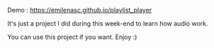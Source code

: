 Demo : https://emilenasc.github.io/playlist_player

It's just a project I did during this week-end to learn how audio work.

You can use this project if you want.
Enjoy :)
